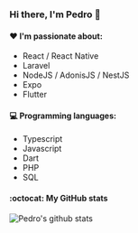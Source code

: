 ### Hi there, I'm Pedro 👋

#### ♥️  I'm passionate about:

- React / React Native
- Laravel
- NodeJS / AdonisJS / NestJS
- Expo
- Flutter

#### :computer: Programming languages:

- Typescript
- Javascript
- Dart
- PHP
- SQL

#### :octocat: My GitHub stats

![Pedro's github stats](https://github-readme-stats.vercel.app/api?username=phvillegas&count_private=true&show_icons=true) 

<!--
- 🔭 I’m currently working on ...
- 🌱 I’m currently learning ...
- 👯 I’m looking to collaborate on ...
- 🤔 I’m looking for help with ...
- 💬 Ask me about ...
- 📫 How to reach me: ...
- 😄 Pronouns: ...
- ⚡ Fun fact: ...
-->
